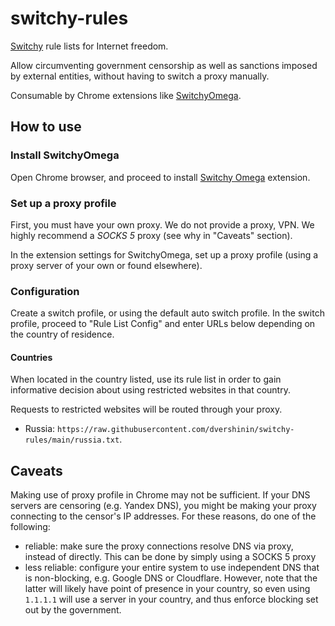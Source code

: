# switchy-rules

[Switchy](https://code.google.com/archive/p/switchy/wikis/RuleList.wiki) rule lists for Internet freedom.

Allow circumventing government censorship as well as sanctions imposed by external entities, without having to switch 
a proxy manually.

Consumable by Chrome extensions like 
[SwitchyOmega](https://chrome.google.com/webstore/detail/proxy-switchyomega/padekgcemlokbadohgkifijomclgjgif?hl=en).

## How to use

### Install SwitchyOmega

Open Chrome browser, and proceed to install 
[Switchy Omega](https://chrome.google.com/webstore/detail/proxy-switchyomega/padekgcemlokbadohgkifijomclgjgif?hl=en)
extension.

### Set up a proxy profile

First, you must have your own proxy. We do not provide a proxy, VPN.
We highly recommend a *SOCKS 5* proxy (see why in "Caveats" section).

In the extension settings for SwitchyOmega, set up a proxy profile (using a proxy server of your own or found 
elsewhere).

### Configuration

Create a switch profile, or using the default auto switch profile.
In the switch profile, proceed to "Rule List Config" and enter URLs below depending on the country of residence.

#### Countries

When located in the country listed, use its rule list in order to gain informative decision about using restricted 
websites in that country.

Requests to restricted websites will be routed through your proxy.

* Russia: `https://raw.githubusercontent.com/dvershinin/switchy-rules/main/russia.txt`. 

## Caveats

Making use of proxy profile in Chrome may not be sufficient. If your DNS servers are censoring (e.g. Yandex DNS), you 
might be making your proxy connecting to the censor's IP addresses. For these reasons, do one of the following:

* reliable: make sure the proxy connections resolve DNS via proxy, instead of directly. This can be done by simply 
using a SOCKS 5 proxy
* less reliable: configure your entire system to use independent DNS that is non-blocking, e.g. 
Google DNS or Cloudflare. However, note that the latter will likely have point of presence in your country, so even 
using `1.1.1.1` will use a server in your country, and thus enforce blocking set out by the government.

